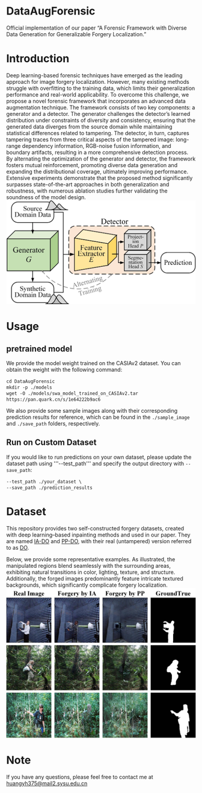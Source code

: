 # DataAugForensic
Official implementation of our paper “A Forensic Framework with Diverse Data Generation for Generalizable Forgery Localization.”

# Introduction
Deep learning-based forensic techniques have emerged as the leading approach for image forgery localization. However, many existing methods struggle with overfitting to the training data, which limits their generalization performance and real-world applicability. To overcome this challenge, we propose a novel forensic framework that incorporates an advanced data augmentation technique. The framework consists of two key components: a generator and a detector. The generator challenges the detector’s learned distribution under constraints of diversity and consistency, ensuring that the generated data diverges from the source domain while maintaining statistical differences related to tampering. The detector, in turn, captures tampering traces from three critical aspects of the tampered image: long-range dependency information, RGB-noise fusion information, and boundary artifacts, resulting in a more comprehensive detection process. By alternating the optimization of the generator and detector, the framework fosters mutual reinforcement, promoting diverse data generation and expanding the distributional coverage, ultimately improving performance. Extensive experiments demonstrate that the proposed method significantly surpasses state-of-the-art approaches in both generalization and robustness, with numerous ablation studies further validating the soundness of the model design.
![Overview](https://github.com/yuanhanghuang/DataAugForensic/blob/main/Images/overall%20view.jpg)


# Usage
## pretrained model
We provide the model weight trained on the CASIAv2 dataset. You can obtain the weight with the following command: 
```
cd DataAugForensic
mkdir -p ./models
wget -O ./models/swa_model_trained_on_CASIAv2.tar https://pan.quark.cn/s/1e64222b9ac6
```
We also provide some sample images along with their corresponding prediction results for reference, which can be found in the ```./sample_image``` and ```./save_path``` folders, respectively. 
## Run on Custom Dataset
If you would like to run predictions on your own dataset, please update the dataset path using '''--test_path''' and specify the output directory with ```--save_path```:
```
--test_path ./your_dataset \
--save_path ./prediction_results
```

# Dataset
This repository provides two self-constructed forgery datasets, created with deep learning–based inpainting methods and used in our paper. They are named [IA-DO](https://pan.quark.cn/s/6dee37235207) and [PP-DO](https://pan.quark.cn/s/6dee37235207), with their real (untampered) version referred to as [DO](https://pan.quark.cn/s/763df108d641).

Below, we provide some representative examples. As illustrated, the manipulated regions blend seamlessly with the surrounding areas, exhibiting natural transitions in color, lighting, texture, and structure. Additionally, the forged images predominantly feature intricate textured backgrounds, which significantly complicate forgery localization. ![Dataset](https://github.com/yuanhanghuang/DataAugForensic/blob/main/Images/Deep_inpainting.jpg)

# Note
If you have any questions, please feel free to contact me at huangyh375@mail2.sysu.edu.cn
